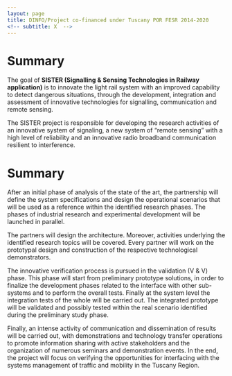 ```yaml
---
layout: page
title: DINFO/Project co-financed under Tuscany POR FESR 2014-2020
<!-- subtitle: X  -->
---  
```

# Summary
The goal of **SISTER (Signalling & Sensing Technologies in Railway application)** is to innovate the light rail system with an improved capability to detect dangerous situations, through the development, integration and assessment of innovative technologies for signalling, communication and remote sensing.

The SISTER project is responsible for developing the research activities of an innovative system of signaling, a new system of “remote sensing” with a high level of reliability and an innovative radio broadband communication resilient to interference.

# Summary
After an initial phase of analysis of the state of the art, the partnership will define the system specifications and design the operational scenarios that will be used as a reference within the identified research phases. The phases of industrial research and experimental development will be launched in parallel.

The partners will design the architecture. Moreover, activities underlying the identified research topics will be covered. Every partner will work on the prototypal design and construction of the respective technological demonstrators.

The innovative verification process is pursued in the validation (V & V) phase. This phase will start from preliminary prototype solutions, in order to finalize the development phases related to the interface with other sub-systems and to perform the overall tests. Finally at the system level the integration tests of the whole will be carried out. The integrated prototype will be validated and possibly tested within the real scenario identified during the preliminary study phase.

Finally, an intense activity of communication and dissemination of results will be carried out, with demonstrations and technology transfer operations to promote information sharing with active stakeholders and the organization of numerous seminars and demonstration events. In the end, the project will focus on verifying the opportunities for interfacing with the systems management of traffic and mobility in the Tuscany Region.